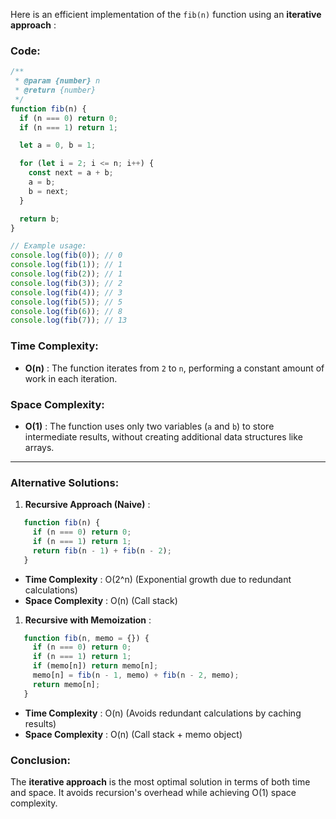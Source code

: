 Here is an efficient implementation of the `fib(n)` function using an  **iterative approach** :

### Code:

```javascript
/**
 * @param {number} n
 * @return {number}
 */
function fib(n) {
  if (n === 0) return 0;
  if (n === 1) return 1;

  let a = 0, b = 1;

  for (let i = 2; i <= n; i++) {
    const next = a + b;
    a = b;
    b = next;
  }

  return b;
}

// Example usage:
console.log(fib(0)); // 0
console.log(fib(1)); // 1
console.log(fib(2)); // 1
console.log(fib(3)); // 2
console.log(fib(4)); // 3
console.log(fib(5)); // 5
console.log(fib(6)); // 8
console.log(fib(7)); // 13
```

### Time Complexity:

* **O(n)** : The function iterates from `2` to `n`, performing a constant amount of work in each iteration.

### Space Complexity:

* **O(1)** : The function uses only two variables (`a` and `b`) to store intermediate results, without creating additional data structures like arrays.

---

### Alternative Solutions:

1. **Recursive Approach (Naive)** :

```javascript
   function fib(n) {
     if (n === 0) return 0;
     if (n === 1) return 1;
     return fib(n - 1) + fib(n - 2);
   }
```

* **Time Complexity** : O(2^n) (Exponential growth due to redundant calculations)
* **Space Complexity** : O(n) (Call stack)

1. **Recursive with Memoization** :

```javascript
   function fib(n, memo = {}) {
     if (n === 0) return 0;
     if (n === 1) return 1;
     if (memo[n]) return memo[n];
     memo[n] = fib(n - 1, memo) + fib(n - 2, memo);
     return memo[n];
   }
```

* **Time Complexity** : O(n) (Avoids redundant calculations by caching results)
* **Space Complexity** : O(n) (Call stack + memo object)

### Conclusion:

The **iterative approach** is the most optimal solution in terms of both time and space. It avoids recursion's overhead while achieving O(1) space complexity.
